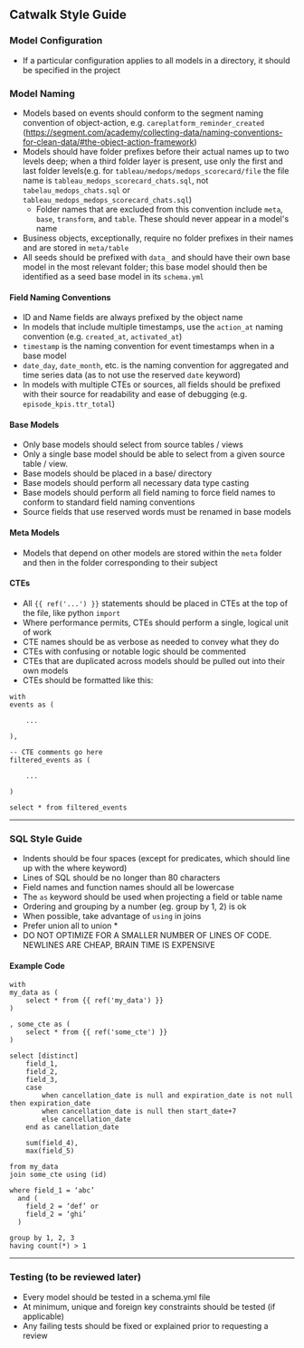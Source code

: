 ## Catwalk Style Guide

### Model Configuration
* If a particular configuration applies to all models in a directory, it should be specified in the project

### Model Naming
* Models based on events should conform to the segment naming convention of object-action, e.g. `careplatform_reminder_created` (https://segment.com/academy/collecting-data/naming-conventions-for-clean-data/#the-object-action-framework)
* Models should have folder prefixes before their actual names up to two levels deep; when a third folder layer is present, use only the first and last folder levels(e.g. for `tableau/medops/medops_scorecard/file` the file name is `tableau_medops_scorecard_chats.sql`, not `tabelau_medops_chats.sql` or `tableau_medops_medops_scorecard_chats.sql`)
    * Folder names that are excluded from this convention include `meta`, `base`, `transform`, and `table`. These should never appear in a model's name
* Business objects, exceptionally, require no folder prefixes in their names and are stored in `meta/table`
* All seeds should be prefixed with `data_` and should have their own base model in the most relevant folder; this base model should then be identified as a seed base model in its `schema.yml`

#### Field Naming Conventions
* ID and Name fields are always prefixed by the object name
* In models that include multiple timestamps, use the `action_at` naming convention (e.g. `created_at`, `activated_at`)
* `timestamp` is the naming convention for event timestamps when in a base model
* `date_day`, `date_month`, etc. is the naming convention for aggregated and time series data (as to not use the reserved `date` keyword)
* In models with multiple CTEs or sources, all fields should be prefixed with their source for readability and ease of debugging (e.g. `episode_kpis.ttr_total`)

#### Base Models
* Only base models should select from source tables / views
* Only a single base model should be able to select from a given source table / view.
* Base models should be placed in a base/ directory
* Base models should perform all necessary data type casting
* Base models should perform all field naming to force field names to conform to standard field naming conventions
* Source fields that use reserved words must be renamed in base models

#### Meta Models
* Models that depend on other models are stored within the `meta` folder and then in the folder corresponding to their subject

#### CTEs
* All `{{ ref('...') }}` statements should be placed in CTEs at the top of the file, like python `import`
* Where performance permits, CTEs should perform a single, logical unit of work
* CTE names should be as verbose as needed to convey what they do
* CTEs with confusing or notable logic should be commented
* CTEs that are duplicated across models should be pulled out into their own models
* CTEs should be formatted like this:
```
with
events as (

    ...

),

-- CTE comments go here
filtered_events as (

    ...

)

select * from filtered_events
```

---

### SQL Style Guide
* Indents should be four spaces (except for predicates, which should line up with the where keyword)
* Lines of SQL should be no longer than 80 characters
* Field names and function names should all be lowercase
* The `as` keyword should be used when projecting a field or table name
* Ordering and grouping by a number (eg. group by 1, 2) is ok
* When possible, take advantage of `using` in joins
* Prefer union all to union *
* DO NOT OPTIMIZE FOR A SMALLER NUMBER OF LINES OF CODE. NEWLINES ARE CHEAP, BRAIN TIME IS EXPENSIVE

#### Example Code
```
with
my_data as (
    select * from {{ ref('my_data') }}
)

, some_cte as (
    select * from {{ ref('some_cte') }}
)

select [distinct]
    field_1,
    field_2,
    field_3,
    case
        when cancellation_date is null and expiration_date is not null then expiration_date
        when cancellation_date is null then start_date+7
        else cancellation_date
    end as canellation_date

    sum(field_4),
    max(field_5)

from my_data
join some_cte using (id)

where field_1 = ‘abc’
  and (
    field_2 = ‘def’ or
    field_2 = ‘ghi’
  )

group by 1, 2, 3
having count(*) > 1
```

---

### Testing (to be reviewed later)
* Every model should be tested in a schema.yml file
* At minimum, unique and foreign key constraints should be tested (if applicable)
* Any failing tests should be fixed or explained prior to requesting a review
